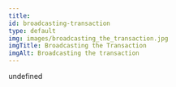 ```yaml
--- 
title: 
id: broadcasting-transaction
type: default
img: images/broadcasting_the_transaction.jpg
imgTitle: Broadcasting the Transaction
imgAlt: Broadcasting the transaction
---
```


undefined

